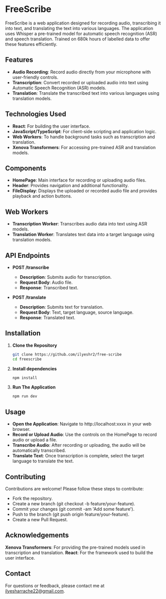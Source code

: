 # FreeScribe

FreeScribe is a web application designed for recording audio, transcribing it into text, and translating the text into various languages. The application uses Whisper a pre-trained model for automatic speech recognition (ASR) and speech translation. Trained on 680k hours of labelled data to offer these features efficiently.

## Features

- **Audio Recording**: Record audio directly from your microphone with user-friendly controls.
- **Transcription**: Convert recorded or uploaded audio into text using Automatic Speech Recognition (ASR) models.
- **Translation**: Translate the transcribed text into various languages using translation models.

## Technologies Used

- **React**: For building the user interface.
- **JavaScript/TypeScript**: For client-side scripting and application logic.
- **Web Workers**: To handle background tasks such as transcription and translation.
- **Xenova Transformers**: For accessing pre-trained ASR and translation models.

## Components

- **HomePage**: Main interface for recording or uploading audio files.
- **Header**: Provides navigation and additional functionality.
- **FileDisplay**: Displays the uploaded or recorded audio file and provides playback and action buttons.

## Web Workers

- **Transcription Worker**: Transcribes audio data into text using ASR models.
- **Translation Worker**: Translates text data into a target language using translation models.

## API Endpoints

- **POST /transcribe**
  - **Description**: Submits audio for transcription.
  - **Request Body**: Audio file.
  - **Response**: Transcribed text.

- **POST /translate**
  - **Description**: Submits text for translation.
  - **Request Body**: Text, target language, source language.
  - **Response**: Translated text.

## Installation

1. **Clone the Repository**
   ```bash
   git clone https://github.com/ilyeshr2/free-scribe
   cd freescribe
2. **Install dependencies**
   ```bash
   npm install
3. **Run The Application**
   ```bash
   npm run dev

## Usage 
- **Open the Application**: Navigate to http://localhost:xxxx in your web browser.
- **Record or Upload Audio**: Use the controls on the HomePage to record audio or upload a file.
- **Transcribe Audio**: After recording or uploading, the audio will be automatically transcribed.
- **Translate Text**: Once transcription is complete, select the target language to translate the text.


## Contributing
Contributions are welcome! Please follow these steps to contribute:

- Fork the repository.
- Create a new branch (git checkout -b feature/your-feature).
- Commit your changes (git commit -am 'Add some feature').
- Push to the branch (git push origin feature/your-feature).
- Create a new Pull Request.


## Acknowledgements

**Xenova Transformers**: For providing the pre-trained models used in transcription and translation.
**React**: For the framework used to build the user interface.


## Contact
For questions or feedback, please contact me at ilyesharrache22@gmail.com.
